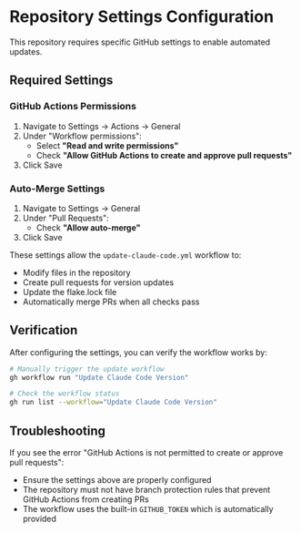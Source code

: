 # Repository Settings Configuration

This repository requires specific GitHub settings to enable automated updates.

## Required Settings

### GitHub Actions Permissions

1. Navigate to Settings → Actions → General
2. Under "Workflow permissions":
   - Select **"Read and write permissions"**
   - Check **"Allow GitHub Actions to create and approve pull requests"**
3. Click Save

### Auto-Merge Settings

1. Navigate to Settings → General
2. Under "Pull Requests":
   - Check **"Allow auto-merge"**
3. Click Save

These settings allow the `update-claude-code.yml` workflow to:
- Modify files in the repository
- Create pull requests for version updates
- Update the flake.lock file
- Automatically merge PRs when all checks pass

## Verification

After configuring the settings, you can verify the workflow works by:

```bash
# Manually trigger the update workflow
gh workflow run "Update Claude Code Version"

# Check the workflow status
gh run list --workflow="Update Claude Code Version"
```

## Troubleshooting

If you see the error "GitHub Actions is not permitted to create or approve pull requests":
- Ensure the settings above are properly configured
- The repository must not have branch protection rules that prevent GitHub Actions from creating PRs
- The workflow uses the built-in `GITHUB_TOKEN` which is automatically provided

